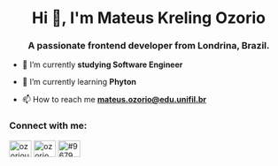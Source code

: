<h1 align="center">Hi 👋, I'm Mateus Kreling Ozorio</h1>
<h3 align="center">A passionate frontend developer from Londrina, Brazil.</h3>

- 🔭 I’m currently **studying Software Engineer**

- 🌱 I’m currently learning **Phyton**

- 📫 How to reach me **mateus.ozorio@edu.unifil.br**

<h3 align="left">Connect with me:</h3>
<p align="left">
<a href="https://twitter.com/ozoriouu" target="blank"><img align="center" src="https://raw.githubusercontent.com/rahuldkjain/github-profile-readme-generator/master/src/images/icons/Social/twitter.svg" alt="ozoriouu" height="30" width="40" /></a>
<a href="https://instagram.com/ozorio_mateus" target="blank"><img align="center" src="https://raw.githubusercontent.com/rahuldkjain/github-profile-readme-generator/master/src/images/icons/Social/instagram.svg" alt="ozorio_mateus" height="30" width="40" /></a>
<a href="https://discord.gg/#9679" target="blank"><img align="center" src="https://raw.githubusercontent.com/rahuldkjain/github-profile-readme-generator/master/src/images/icons/Social/discord.svg" alt="#9679" height="30" width="40" /></a>
</p>

